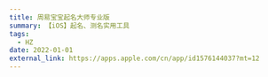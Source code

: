 ```yaml
---
title: 周易宝宝起名大师专业版
summary: 【iOS】起名、测名实用工具
tags:
  - HZ
date: 2022-01-01
external_link: https://apps.apple.com/cn/app/id1576144037?mt=12
---
```

